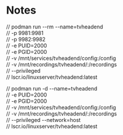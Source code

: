 # Notes

// podman run --rm --name=tvheadend \
// -p 9981:9981 \
// -p 9982:9982 \
// -e PUID=2000 \
// -e PGID=2000 \
// -v /mnt/services/tvheadend/config:/config \
// -v /mnt/recordings/tvheadend/:/recordings \
// --privileged \
// lscr.io/linuxserver/tvheadend:latest

// podman run -d --name=tvheadend \
// -e PUID=2000 \
// -e PGID=2000 \
// -v /mnt/services/tvheadend/config:/config \
// -v /mnt/recordings/tvheadend/:/recordings \
// --privileged --network=host \
// lscr.io/linuxserver/tvheadend:latest

